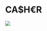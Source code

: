 # CA$H€R

![](http://4.bp.blogspot.com/_XdP6Lp2ceqY/TEJuww2sk2I/AAAAAAAAWpY/EmWweRXahGM/s1600/tumblr_l55qcmER041qznd83o1_500.jpg)
